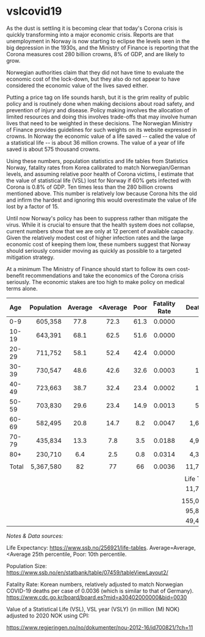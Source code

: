 # vslcovid19

As the dust is settling it is becoming clear that today's Corona crisis is quickly transforming into a major economic crisis. Reports are that unemployment in Norway is now starting to eclipse the levels seen in the big depression in the 1930s, and the Ministry of Finance is reporting that the Corona measures cost 280 billion crowns, 8% of GDP, and are likely to grow.

Norwegian authorities claim that they did not have time to evaluate the economic cost of the lock-down, but they also do not appear to have considered the economic value of the lives saved either.

Putting a price tag on life sounds harsh, but it is the grim reality of public policy and is routinely done when making decisions about road safety, and prevention of injury and disease. Policy making involves the allocation of limited resources and doing this involves trade-offs that may involve human lives that need to be weighted in these decisions. The Norwegian Ministry of Finance provides guidelines for such weights on its website expressed in crowns. In Norway the economic value of a life saved -- called the value of a statistical life -- is about 36 million crowns. The value of a year of life saved is about 575 thousand crowns.

Using these numbers, population statistics and life tables from Statistics Norway, fatality rates from Korea calibrated to match Norwegian/German levels, and assuming relative poor health of Corona victims, I estimate that the value of statistical life (VSL) lost for Norway if 60% gets infected with Corona is 0.8% of GDP. Ten times less than the 280 billion crowns mentioned above. This number is relatively low because Corona hits the old and infirm the hardest and ignoring this would overestimate the value of life lost by a factor of 15.

Until now Norway's policy has been to suppress rather than mitigate the virus. While it is crucial to ensure that the health system does not collapse, current numbers show that we are only at 12 percent of available capacity. Given the relatively modest cost of higher infection rates and the large economic cost of keeping them low, these numbers suggest that Norway should seriously consider moving as quickly as possible to a targeted mitigation strategy.

At a minimum The Ministry of Finance should start to follow its own cost-benefit recommendations and take the economics of the Corona crisis seriously. The economic stakes are too high to make policy on medical terms alone.

| Age   | Population | Average | \<Average | Poor | Fatality Rate |    Deaths | Average | \<Average |   Poor |
| :---- | ---------: | :-----: | :-------: | :--: | :-----------: | --------: | ------: | --------: | -----: |
| 0-9   |    605,358 |  77.8   |   72.3    | 61.3 |    0.0000     |         0 |       0 |         0 |      0 |
| 10-19 |    643,391 |  68.1   |   62.5    | 51.6 |    0.0000     |         0 |       0 |         0 |      0 |
| 20-29 |    711,752 |  58.1   |   52.4    | 42.4 |    0.0000     |         0 |       0 |         0 |      0 |
| 30-39 |    730,547 |  48.6   |   42.6    | 32.6 |    0.0003     |       147 |   7,140 |     6,260 |  4,790 |
| 40-49 |    723,663 |  38.7   |   32.4    | 23.4 |    0.0002     |       106 |   4,100 |     3,431 |  2,478 |
| 50-59 |    703,830 |  29.6   |   23.4    | 14.9 |    0.0013     |       541 |  16,019 |    12,635 |  8,083 |
| 60-69 |    582,495 |  20.8   |   14.7    | 8.2  |    0.0047     |     1,652 |  34,428 |    24,343 | 13,538 |
| 70-79 |    435,834 |  13.3   |    7.8    | 3.5  |    0.0188     |     4,912 |  65,407 |    38,128 | 17,261 |
| 80+   |    230,710 |   6.4   |    2.5    | 0.8  |    0.0314     |     4,348 |  27,944 |    11,040 |  3,264 |
|       |            |         |           |      |               |           |         |           |        |
| Total |  5,367,580 |   82    |    77     |  66  |    0.0036     |    11,705 | 155,037 |    95,837 | 49,414 |
|       |            |         |           |      |               |           |         |           |        |
|       |            |         |           |      |               | Life Toll |  VSL(Y) |       NOK |   %GDP |
|       |            |         |           |      |               |    11,705 |     36M |  421,380M |   11.9 |
|       |            |         |           |      |               |           |         |           |        |
|       |            |         |           |      |               |   155,037 |  0.575M |   89,146M |    2.5 |
|       |            |         |           |      |               |    95,837 |  0.575M |   55,106M |    1.6 |
|       |            |         |           |      |               |    49,414 |  0.575M |   28,413M |    0.8 |

*Notes & Data sources:*

Life Expectancy: https://www.ssb.no/256921/life-tables. Average=Average, \<Average 25th percentile, Poor: 10th percentile.

Population Size: https://www.ssb.no/en/statbank/table/07459/tableViewLayout2/

Fatality Rate: Korean numbers, relatively adjusted to match Norwegian COVID-19 deaths per case of 0.0036 (which is similar to that of Germany). https://www.cdc.go.kr/board/board.es?mid=a30402000000&bid=0030

Value of a Statistical Life (VSL), VSL year (VSLY) (in million (M) NOK) adjusted to 2020 NOK using CPI:

https://www.regjeringen.no/no/dokumenter/nou-2012-16/id700821/?ch=11
 
